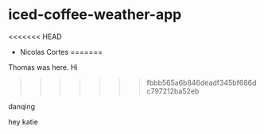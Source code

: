 # iced-coffee-weather-app

<<<<<<< HEAD
* Nicolas Cortes
=======

Thomas was here. Hi
>>>>>>> fbbb565a6b846deadf345bf686dc797212ba52eb

danqing


hey katie
